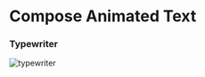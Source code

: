 # Compose Animated Text


### Typewriter
![typewriter](https://user-images.githubusercontent.com/29737108/184596034-dddab7af-6349-45d8-ada7-2e6127c2cdd7.gif)


